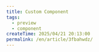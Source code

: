 ```yaml
---
title: Custom Component
tags:
  - preview
  - component
createTime: 2025/04/21 20:13:00
permalink: /en/article/3fbahwdz/
---
```


<CustomComponent />
